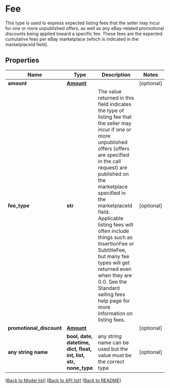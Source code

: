 # Fee

This type is used to express expected listing fees that the seller may incur for one or more unpublished offers, as well as any eBay-related promotional discounts being applied toward a specific fee. These fees are the expected cumulative fees per eBay marketplace (which is indicated in the marketplaceId field).

## Properties
Name | Type | Description | Notes
------------ | ------------- | ------------- | -------------
**amount** | [**Amount**](Amount.md) |  | [optional] 
**fee_type** | **str** | The value returned in this field indicates the type of listing fee that the seller may incur if one or more unpublished offers (offers are specified in the call request) are published on the marketplace specified in the marketplaceId field. Applicable listing fees will often include things such as InsertionFee or SubtitleFee, but many fee types will get returned even when they are 0.0. See the Standard selling fees help page for more information on listing fees. | [optional] 
**promotional_discount** | [**Amount**](Amount.md) |  | [optional] 
**any string name** | **bool, date, datetime, dict, float, int, list, str, none_type** | any string name can be used but the value must be the correct type | [optional]

[[Back to Model list]](../README.md#documentation-for-models) [[Back to API list]](../README.md#documentation-for-api-endpoints) [[Back to README]](../README.md)


